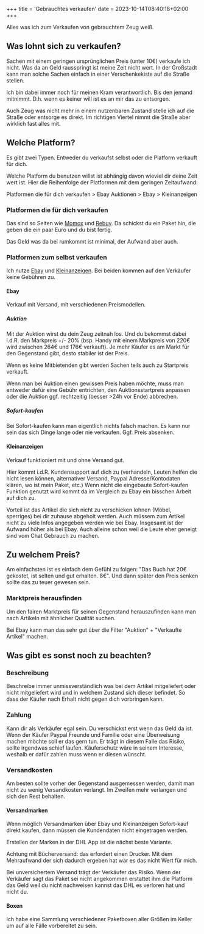 +++
title = 'Gebrauchtes verkaufen'
date = 2023-10-14T08:40:18+02:00
+++

Alles was ich zum Verkaufen von gebrauchtem Zeug weiß.

## Was lohnt sich zu verkaufen?

Sachen mit einem geringen ursprünglichen Preis (unter 10€) verkaufe ich nicht.
Was da an Geld rausspringt ist meine Zeit nicht wert.
In der Großstadt kann man solche Sachen einfach in einer Verschenkekiste auf die
Straße stellen.

Ich bin dabei immer noch für meinen Kram verantwortlich. Bis den jemand mitnimmt.
D.h. wenn es keiner will ist es an mir das zu entsorgen.

Auch Zeug was nicht mehr in einem nutzenbaren Zustand stelle ich auf die Straße oder
entsorge es direkt. Im richtigen Viertel nimmt die Straße aber wirklich fast alles mit.

## Welche Platform?

Es gibt zwei Typen. Entweder du verkaufst selbst oder die Platform verkauft für
dich.

Welche Platform du benutzen willst ist abhängig davon wieviel dir deine Zeit
wert ist. Hier die Reihenfolge der Platformen mit dem geringen Zeitaufwand:

Platformen die für dich verkaufen > Ebay Auktionen > Ebay > Kleinanzeigen

### Platformen die für dich verkaufen

Das sind so Seiten wie [Momox](https://www.momox.de) und [Rebuy](https://www.rebuy.de/verkaufen).
Da schickst du ein Paket hin, die geben die ein paar Euro und du bist fertig.

Das Geld was da bei rumkommt ist minimal, der Aufwand aber auch.

### Platformen zum selbst verkaufen

Ich nutze [Ebay](https://www.ebay.de/) und [Kleinanzeigen](https://www.kleinanzeigen.de/).
Bei beiden kommen auf den Verkäufer keine Gebühren zu.

#### Ebay

Verkauf mit Versand, mit verschiedenen Preismodellen.

##### Auktion

Mit der Auktion wirst du dein Zeug zeitnah los.
Und du bekommst dabei i.d.R. den Markpreis +/- 20%
(bsp. Handy mit einem Markpreis von 220€ wird zwischen 264€ und 176€ verkauft).
Je mehr Käufer es am Markt für den Gegenstand gibt, desto stabiler ist der
Preis.

Wenn es keine Mitbietenden gibt werden Sachen teils auch zu Startpreis verkauft.

Wenn man bei Auktion einen gewissen Preis haben möchte, muss man entweder dafür
eine Gebühr entrichten, den Auktionsstartpreis anpassen oder
die Auktion ggf. rechtzeitig (besser >24h vor Ende) abbrechen.

##### Sofort-kaufen

Bei Sofort-kaufen kann man eigentlich nichts falsch machen.
Es kann nur sein das sich Dinge lange oder nie verkaufen. Ggf. Preis absenken.

#### Kleinanzeigen

Verkauf funktioniert mit und ohne Versand gut.

Hier kommt i.d.R. Kundensupport auf dich zu (verhandeln, Leuten helfen die
nicht lesen können, alternativer Versand, Paypal Adresse/Kontodaten klären,
wo ist mein Paket, etc.)
Wenn nicht die eingebaute Sofort-kaufen Funktion genutzt wird kommt da im
Vergleich zu Ebay ein bisschen Arbeit auf dich zu.

Vorteil ist das Artikel die sich nicht zu verschicken lohnen (Möbel, sperriges)
bei dir zuhause abgeholt werden. Auch müssem zum Artikel nicht zu viele Infos
angegeben werden wie bei Ebay. Insgesamt ist der Aufwand höher als bei Ebay.
Auch alleine schon weil die Leute eher geneigt sind vom Chat Gebrauch zu machen.

## Zu welchem Preis?

Am einfachsten ist es einfach dem Gefühl zu folgen: "Das Buch hat 20€ gekostet,
ist selten und gut erhalten. 8€". Und dann später den Preis senken sollte das zu
teuer gewesen sein.

### Marktpreis herausfinden

Um den fairen Marktpreis für seinen Gegenstand herauszufinden kann man nach
Artikeln mit ähnlicher Qualität suchen.

Bei Ebay kann man das sehr gut über die Filter "Auktion" + "Verkaufte Artikel"
machen.

## Was gibt es sonst noch zu beachten?

### Beschreibung

Beschreibe immer unmissverständlich was bei dem Artikel mitgeliefert oder nicht
mitgeliefert wird und in welchem Zustand sich dieser befindet. So dass der
Käufer nach Erhalt nicht gegen dich vorbringen kann.

### Zahlung

Kann dir als Verkäufer egal sein. Du verschickst erst wenn das Geld da ist.
Wenn der Käufer Paypal Freunde und Familie oder eine Überweisung machen möchte
soll er das gern tun. Er trägt in diesem Falle das Risiko, sollte irgendwas
schief laufen. Käuferschutz wäre in seinem Interesse, weshalb er dafür zahlen
muss wenn er diesen wünscht.

### Versandkosten

Am besten sollte vorher der Gegenstand ausgemessen werden, damit man nicht zu
wenig Versandkosten verlangt. Im Zweifen mehr verlangen und sich den Rest
behalten.

#### Versandmarken

Wenn möglich Versandmarken über Ebay und Kleinanzeigen Sofort-kauf direkt
kaufen, dann müssen die Kundendaten nicht eingetragen werden.

Erstellen der Marken in der DHL App ist die nächst beste Variante.

Achtung mit Bücherversand: das erfordert einen Drucker. Mit dem Mehraufwand der
sich dadurch ergeben hat war es das nicht Wert für mich.

Bei unversichertem Versand trägt der Verkäufer das Risiko. Wenn der Verkäufer
sagt das Paket sei nicht angekommen erstattet ihm die Platform das Geld weil du
nicht nachweisen kannst das DHL es verloren hat und nicht du.

#### Boxen

Ich habe eine Sammlung verschiedener Paketboxen aller Größen im Keller um auf
alle Fälle vorbereitet zu sein.
